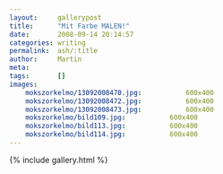 ```yaml
---
layout:     gallerypost
title:      "Mit Farbe MALEN!"
date:       2008-09-14 20:14:57
categories: writing
permalink:  ash/:title
author:     Martin
meta:
tags:       []
images:
    mokszorkelmo/13092008470.jpg:           600x400
    mokszorkelmo/13092008472.jpg:           600x400
    mokszorkelmo/13092008473.jpg:           600x400
    mokszorkelmo/bild109.jpg:           600x400
    mokszorkelmo/bild113.jpg:           600x400
    mokszorkelmo/bild114.jpg:           600x400
---
```


{% include gallery.html %}
